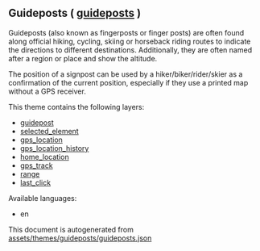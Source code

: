 [//]: # (WARNING: this file is automatically generated. Please find the sources at the bottom and edit those sources)

 Guideposts ( [guideposts](https://mapcomplete.org/guideposts) ) 
-----------------------------------------------------------------



Guideposts (also known as fingerposts or finger posts) are often found along official hiking, cycling, skiing or horseback riding routes to indicate the directions to different destinations. Additionally, they are often named after a region or place and show the altitude.

The position of a signpost can be used by a hiker/biker/rider/skier as a confirmation of the current position, especially if they use a printed map without a GPS receiver. 

This theme contains the following layers:



  - [guidepost](../Layers/guidepost.md)
  - [selected_element](../Layers/selected_element.md)
  - [gps_location](../Layers/gps_location.md)
  - [gps_location_history](../Layers/gps_location_history.md)
  - [home_location](../Layers/home_location.md)
  - [gps_track](../Layers/gps_track.md)
  - [range](../Layers/range.md)
  - [last_click](../Layers/last_click.md)


Available languages:



  - en
 

This document is autogenerated from [assets/themes/guideposts/guideposts.json](https://github.com/pietervdvn/MapComplete/blob/develop/assets/themes/guideposts/guideposts.json)
